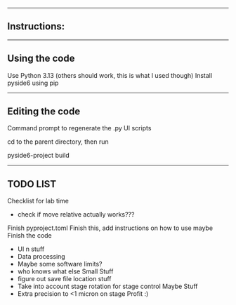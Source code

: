 ---------------------------------------
Instructions:
---------------------------------------

---------------------------------------
Using the code
---------------------------------------

Use Python 3.13 (others should work, this is what I used though)
Install pyside6 using pip

---------------------------------------
Editing the code
---------------------------------------

Command prompt to regenerate the .py UI scripts

cd to the parent directory, then run

pyside6-project build

---------------------------------------
TODO LIST
---------------------------------------

Checklist for lab time
- check if move relative actually works???

Finish pyproject.toml
Finish this, add instructions on how to use maybe
Finish the code
- UI n stuff
- Data processing
- Maybe some software limits?
- who knows what else
Small Stuff
- figure out save file location stuff
- Take into account stage rotation for stage control
Maybe Stuff
- Extra precision to <1 micron on stage
Profit :)